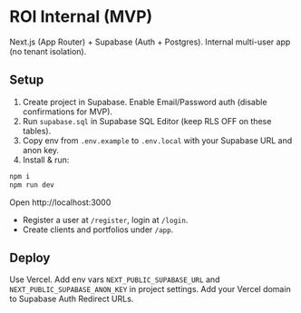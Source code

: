 # ROI Internal (MVP)

Next.js (App Router) + Supabase (Auth + Postgres). Internal multi-user app (no tenant isolation).

## Setup
1) Create project in Supabase. Enable Email/Password auth (disable confirmations for MVP).
2) Run `supabase.sql` in Supabase SQL Editor (keep RLS OFF on these tables).
3) Copy env from `.env.example` to `.env.local` with your Supabase URL and anon key.
4) Install & run:

```bash
npm i
npm run dev
```

Open http://localhost:3000

- Register a user at `/register`, login at `/login`.
- Create clients and portfolios under `/app`.

## Deploy
Use Vercel. Add env vars `NEXT_PUBLIC_SUPABASE_URL` and `NEXT_PUBLIC_SUPABASE_ANON_KEY` in project settings.
Add your Vercel domain to Supabase Auth Redirect URLs.
